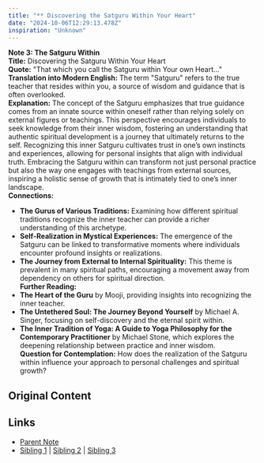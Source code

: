 ```yaml
---
title: "** Discovering the Satguru Within Your Heart"
date: "2024-10-06T12:29:13.478Z"
inspiration: "Unknown"
---
```


  
**Note 3: The Satguru Within**  
**Title:** Discovering the Satguru Within Your Heart  
**Quote:** "That which you call the Satguru within Your own Heart..."  
**Translation into Modern English:** The term "Satguru" refers to the true teacher that resides within you, a source of wisdom and guidance that is often overlooked.  
**Explanation:** The concept of the Satguru emphasizes that true guidance comes from an innate source within oneself rather than relying solely on external figures or teachings. This perspective encourages individuals to seek knowledge from their inner wisdom, fostering an understanding that authentic spiritual development is a journey that ultimately returns to the self. Recognizing this inner Satguru cultivates trust in one’s own instincts and experiences, allowing for personal insights that align with individual truth. Embracing the Satguru within can transform not just personal practice but also the way one engages with teachings from external sources, inspiring a holistic sense of growth that is intimately tied to one’s inner landscape.  
**Connections:**  
- **The Gurus of Various Traditions:** Examining how different spiritual traditions recognize the inner teacher can provide a richer understanding of this archetype.  
- **Self-Realization in Mystical Experiences:** The emergence of the Satguru can be linked to transformative moments where individuals encounter profound insights or realizations.  
- **The Journey from External to Internal Spirituality:** This theme is prevalent in many spiritual paths, encouraging a movement away from dependency on others for spiritual direction.  
**Further Reading:**  
- **The Heart of the Guru** by Mooji, providing insights into recognizing the inner teacher.  
- **The Untethered Soul: The Journey Beyond Yourself** by Michael A. Singer, focusing on self-discovery and the eternal spirit within.  
- **The Inner Tradition of Yoga: A Guide to Yoga Philosophy for the Contemporary Practitioner** by Michael Stone, which explores the deepening relationship between practice and inner wisdom.  
**Question for Contemplation:** How does the realization of the Satguru within influence your approach to personal challenges and spiritual growth?  


## Original Content



## Links

- [Parent Note](/parent-note.md)
- [Sibling 1](/zettel1.md) | [Sibling 2](/zettel2.md) | [Sibling 3](/zettel3.md)
